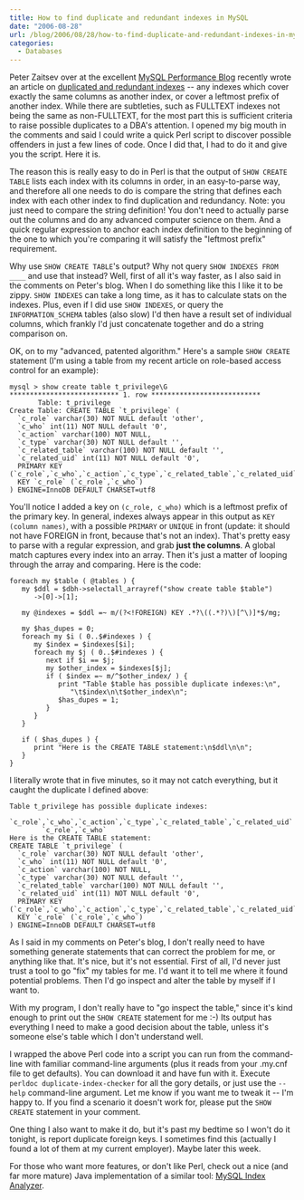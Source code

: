 ```yaml
---
title: How to find duplicate and redundant indexes in MySQL
date: "2006-08-28"
url: /blog/2006/08/28/how-to-find-duplicate-and-redundant-indexes-in-mysql/
categories:
  - Databases
---
```

Peter Zaitsev over at the excellent [MySQL Performance Blog](http://www.mysqlperformanceblog.com/) recently wrote an article on [duplicated and redundant indexes](http://www.mysqlperformanceblog.com/2006/08/17/duplicate-indexes-and-redundant-indexes/) -- any indexes which cover exactly the same columns as another index, or cover a leftmost prefix of another index. While there are subtleties, such as FULLTEXT indexes not being the same as non-FULLTEXT, for the most part this is sufficient criteria to raise possible duplicates to a DBA's attention. I opened my big mouth in the comments and said I could write a quick Perl script to discover possible offenders in just a few lines of code. Once I did that, I had to do it and give you the script. Here it is.

The reason this is really easy to do in Perl is that the output of `SHOW CREATE TABLE` lists each index with its columns in order, in an easy-to-parse way, and therefore all one needs to do is compare the string that defines each index with each other index to find duplication and redundancy. Note: you just need to compare the string definition! You don't need to actually parse out the columns and do any advanced computer science on them. And a quick regular expression to anchor each index definition to the beginning of the one to which you're comparing it will satisfy the "leftmost prefix" requirement.

Why use `SHOW CREATE TABLE`'s output? Why not query `SHOW INDEXES FROM ____` and use that instead? Well, first of all it's way faster, as I also said in the comments on Peter's blog. When I do something like this I like it to be zippy. `SHOW INDEXES` can take a long time, as it has to calculate stats on the indexes. Plus, even if I did use `SHOW INDEXES`, or query the `INFORMATION_SCHEMA` tables (also slow) I'd then have a result set of individual columns, which frankly I'd just concatenate together and do a string comparison on.

OK, on to my "advanced, patented algorithm." Here's a sample `SHOW CREATE` statement (I'm using a table from my recent article on role-based access control for an example):

```
mysql > show create table t_privilege\G
*************************** 1. row ***************************
       Table: t_privilege
Create Table: CREATE TABLE `t_privilege` (
  `c_role` varchar(30) NOT NULL default 'other',
  `c_who` int(11) NOT NULL default '0',
  `c_action` varchar(100) NOT NULL,
  `c_type` varchar(30) NOT NULL default '',
  `c_related_table` varchar(100) NOT NULL default '',
  `c_related_uid` int(11) NOT NULL default '0',
  PRIMARY KEY  (`c_role`,`c_who`,`c_action`,`c_type`,`c_related_table`,`c_related_uid`),
  KEY `c_role` (`c_role`,`c_who`)
) ENGINE=InnoDB DEFAULT CHARSET=utf8
```

You'll notice I added a key on `(c_role, c_who)` which is a leftmost prefix of the primary key. In general, indexes always appear in this output as `KEY (column names)`, with a possible `PRIMARY` or `UNIQUE` in front (update: it should not have FOREIGN in front, because that's not an index). That's pretty easy to parse with a regular expression, and grab **just the columns**. A global match captures every index into an array. Then it's just a matter of looping through the array and comparing. Here is the code:

```
foreach my $table ( @tables ) {
   my $ddl = $dbh->selectall_arrayref("show create table $table")
      ->[0]->[1];

   my @indexes = $ddl =~ m/(?<!FOREIGN) KEY .*?\((.*?)\)[^\)]*$/mg;

   my $has_dupes = 0;
   foreach my $i ( 0..$#indexes ) {
      my $index = $indexes[$i];
      foreach my $j ( 0..$#indexes ) {
         next if $i == $j;
         my $other_index = $indexes[$j];
         if ( $index =~ m/^$other_index/ ) {
            print "Table $table has possible duplicate indexes:\n",
               "\t$index\n\t$other_index\n";
            $has_dupes = 1;
         }
      }
   }

   if ( $has_dupes ) {
      print "Here is the CREATE TABLE statement:\n$ddl\n\n";
   }
}
```

I literally wrote that in five minutes, so it may not catch everything, but it caught the duplicate I defined above:

```
Table t_privilege has possible duplicate indexes:
        `c_role`,`c_who`,`c_action`,`c_type`,`c_related_table`,`c_related_uid`
        `c_role`,`c_who`
Here is the CREATE TABLE statement:
CREATE TABLE `t_privilege` (
  `c_role` varchar(30) NOT NULL default 'other',
  `c_who` int(11) NOT NULL default '0',
  `c_action` varchar(100) NOT NULL,
  `c_type` varchar(30) NOT NULL default '',
  `c_related_table` varchar(100) NOT NULL default '',
  `c_related_uid` int(11) NOT NULL default '0',
  PRIMARY KEY  (`c_role`,`c_who`,`c_action`,`c_type`,`c_related_table`,`c_related_uid`),
  KEY `c_role` (`c_role`,`c_who`)
) ENGINE=InnoDB DEFAULT CHARSET=utf8
```

As I said in my comments on Peter's blog, I don't really need to have something generate statements that can correct the problem for me, or anything like that. It's nice, but it's not essential. First of all, I'd never just trust a tool to go "fix" my tables for me. I'd want it to tell me where it found potential problems. Then I'd go inspect and alter the table by myself if I want to.

With my program, I don't really have to "go inspect the table," since it's kind enough to print out the `SHOW CREATE` statement for me :-) Its output has everything I need to make a good decision about the table, unless it's someone else's table which I don't understand well.

I wrapped the above Perl code into a script you can run from the command-line with familiar command-line arguments (plus it reads from your .my.cnf file to get defaults). You can download it and have fun with it. Execute `perldoc duplicate-index-checker` for all the gory details, or just use the `--help` command-line argument. Let me know if you want me to tweak it -- I'm happy to. If you find a scenario it doesn't work for, please put the `SHOW CREATE` statement in your comment.

One thing I also want to make it do, but it's past my bedtime so I won't do it tonight, is report duplicate foreign keys. I sometimes find this (actually I found a lot of them at my current employer). Maybe later this week.

For those who want more features, or don't like Perl, check out a nice (and far more mature) Java implementation of a similar tool: [MySQL Index Analyzer](http://mysql-index-analyzer.blogspot.com/).


